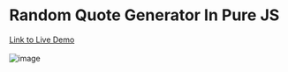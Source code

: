 # Random Quote Generator In Pure JS
[Link to Live Demo](http://fs-randomquote.surge.sh/)
<br>
<br>
![image](https://media.giphy.com/media/3o72wIKokD1zEhongQ/giphy.gif)
